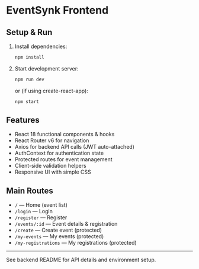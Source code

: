 # EventSynk Frontend

## Setup & Run

1. Install dependencies:
   ```bash
   npm install
   ```
2. Start development server:
   ```bash
   npm run dev
   ```
   or (if using create-react-app):
   ```bash
   npm start
   ```

## Features
- React 18 functional components & hooks
- React Router v6 for navigation
- Axios for backend API calls (JWT auto-attached)
- AuthContext for authentication state
- Protected routes for event management
- Client-side validation helpers
- Responsive UI with simple CSS

## Main Routes
- `/` — Home (event list)
- `/login` — Login
- `/register` — Register
- `/events/:id` — Event details & registration
- `/create` — Create event (protected)
- `/my-events` — My events (protected)
- `/my-registrations` — My registrations (protected)

---

See backend README for API details and environment setup.